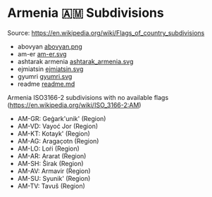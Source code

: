# Armenia 🇦🇲 Subdivisions

Source: https://en.wikipedia.org/wiki/Flags_of_country_subdivisions

* abovyan [abovyan.png](https://github.com/amckenna41/iso3166-flag-icons/blob/main/iso3166-2-icons/AM/abovyan.png)
* am-er [am-er.svg](https://github.com/amckenna41/iso3166-flag-icons/blob/main/iso3166-2-icons/AM/am-er.svg)
* ashtarak armenia [ashtarak_armenia.svg](https://github.com/amckenna41/iso3166-flag-icons/blob/main/iso3166-2-icons/AM/ashtarak_armenia.svg)
* ejmiatsin [ejmiatsin.svg](https://github.com/amckenna41/iso3166-flag-icons/blob/main/iso3166-2-icons/AM/ejmiatsin.svg)
* gyumri [gyumri.svg](https://github.com/amckenna41/iso3166-flag-icons/blob/main/iso3166-2-icons/AM/gyumri.svg)
* readme [readme.md](https://github.com/amckenna41/iso3166-flag-icons/blob/main/iso3166-2-icons/AM/readme.md)

Armenia ISO3166-2 subdivisions with no available flags (https://en.wikipedia.org/wiki/ISO_3166-2:AM)

* AM-GR: Geġark'unik' (Region)
* AM-VD: Vayoć Jor (Region)
* AM-KT: Kotayk' (Region)
* AM-AG: Aragac̣otn (Region)
* AM-LO: Loṙi (Region)
* AM-AR: Ararat (Region)
* AM-SH: Širak (Region)
* AM-AV: Armavir (Region)
* AM-SU: Syunik' (Region)
* AM-TV: Tavuš (Region)